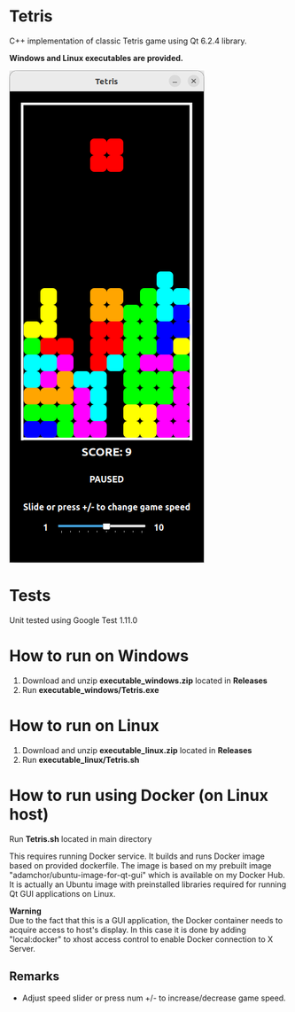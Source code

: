 # Tetris
C++ implementation of classic Tetris game using Qt 6.2.4 library.

**Windows and Linux executables are provided.**

![screenshot.png](screenshot.png)

# Tests
Unit tested using Google Test 1.11.0

# How to run on Windows
1. Download and unzip **executable_windows.zip** located in **Releases**
2. Run **executable_windows/Tetris.exe**

# How to run on Linux
1. Download and unzip **executable_linux.zip** located in **Releases**
2. Run **executable_linux/Tetris.sh**

# How to run using Docker (on Linux host)
Run **Tetris.sh** located in main directory

This requires running Docker service. It builds and runs Docker image based on provided dockerfile. The image is based on my prebuilt image "adamchor/ubuntu-image-for-qt-gui" which is available on my Docker Hub. It is actually an Ubuntu image with preinstalled libraries required for running Qt GUI applications on Linux.

**Warning**\
Due to the fact that this is a GUI application, the Docker container needs to acquire access to host's display. In this case it is done by adding "local:docker" to xhost access control to enable Docker connection to X Server.

## Remarks
- Adjust speed slider or press num +/- to increase/decrease game speed.
